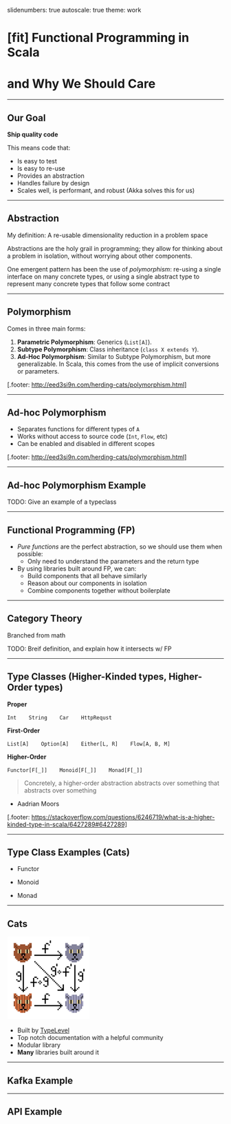 slidenumbers: true
autoscale: true
theme: work

# [fit] Functional Programming in Scala 
# and Why We Should Care

---

## Our Goal

**Ship quality code**

This means code that:

* Is easy to test
* Is easy to re-use
* Provides an abstraction
* Handles failure by design
* Scales well, is performant, and robust (Akka solves this for us)

---

## Abstraction

My definition: A re-usable dimensionality reduction in a problem space

Abstractions are the holy grail in programming; they allow for thinking about a problem in isolation, without worrying about other components.

One emergent pattern has been the use of *polymorphism*: re-using a single interface on many concrete types, or using a single abstract type to represent many concrete types that follow some contract

---

## Polymorphism

Comes in three main forms:

1. **Parametric Polymorphism**: Generics (`List[A]`).
2. **Subtype Polymorphism**: Class inheritance (`class X extends Y`).
3. **Ad-Hoc Polymorphism**: Similar to Subtype Polymorphism, but more generalizable. In Scala, this comes from the use of implicit conversions or parameters.

[.footer:  http://eed3si9n.com/herding-cats/polymorphism.html]

---

## Ad-hoc Polymorphism

* Separates functions for different types of `A`
* Works without access to source code (`Int`, `Flow`, etc)
* Can be enabled and disabled in different scopes

[.footer:  http://eed3si9n.com/herding-cats/polymorphism.html]

---

## Ad-hoc Polymorphism Example

TODO: Give an example of a typeclass

---

## Functional Programming (FP)

* *Pure functions* are the perfect abstraction, so we should use them when possible:
  * Only need to understand the parameters and the return type
* By using libraries built around FP, we can:
  * Build components that all behave similarly
  * Reason about our components in isolation
  * Combine components together without boilerplate

---

## Category Theory

Branched from math

TODO: Breif definition, and explain how it intersects w/ FP

---

## Type Classes (Higher-Kinded types, Higher-Order types)

**Proper**
```
Int    String    Car    HttpRequst
```
**First-Order**
```
List[A]    Option[A]    Either[L, R]    Flow[A, B, M]
```
**Higher-Order**
```
Functor[F[_]]    Monoid[F[_]]    Monad[F[_]]
```

> Concretely, a higher-order abstraction abstracts over something that abstracts over something
- Aadrian Moors

[.footer: https://stackoverflow.com/questions/6246719/what-is-a-higher-kinded-type-in-scala/6427289#6427289]

---

## Type Class Examples (Cats)

* Functor

* Monoid

* Monad

---

## Cats

![right](cats2.png)

* Built by [TypeLevel](https://typelevel.org/)
* Top notch documentation with a helpful community
* Modular library
* **Many** libraries built around it

---

## Kafka Example

---

## API Example

